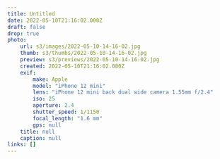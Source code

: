 ```yaml
---
title: Untitled
date: 2022-05-10T21:16:02.000Z
draft: false
drop: true
photo:
    url: s3/images/2022-05-10-14-16-02.jpg
    thumb: s3/thumbs/2022-05-10-14-16-02.jpg
    preview: s3/previews/2022-05-10-14-16-02.jpg
    created: 2022-05-10T21:16:02.000Z
    exif:
        make: Apple
        model: "iPhone 12 mini"
        lens: "iPhone 12 mini back dual wide camera 1.55mm f/2.4"
        iso: 25
        aperture: 2.4
        shutter_speed: 1/1150
        focal_length: "1.6 mm"
        gps: null
    title: null
    caption: null
links: []
---
```

